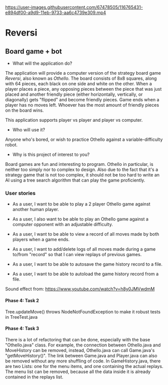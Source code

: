 
https://user-images.githubusercontent.com/67478505/116765431-e894df00-a9d9-11eb-9733-aa6c4739e309.mp4



# Reversi

## Board game + bot 

- What will the application do?  

The application will provide a computer version of the strategy board game *Reversi*, also known as *Othello*. 
The board consists of 8x8 squares, along with 64 pieces, each black on one side and white on the other. When a player places a piece, any opposing pieces between the piece that was just placed and another friendly piece (either horizontally, vertically, or diagonally) gets "flipped" and become friendly pieces. Game ends when a player has no moves left. Whoever has the most amount of friendly pieces on the board wins.

This application supports player vs player and player vs computer.

- Who will use it?

Anyone who's bored, or wish to practice Othello against a variable-difficulty robot.

- Why is this project of interest to you?

Board games are fun and interesting to program. Othello in particular, is neither too simply nor to complex to design. 
Also due to the fact that it's a strategy game that is not too complex, it should not be too hard to write an AI using a
tree search algorithm that can play the game proficiently.

### User stories

- As a user, I want to be able to play a 2 player Othello game against another human player.
- As a user, I also want to be able to play an Othello game against a computer opponent with an adjustable difficulty.
- As a user, I want to be able to view a record of all moves made by both players when a game ends.
- As a user, I want to add/delete logs of all moves made during a game to/from "record" so that I can view replays of previous games.

- As a user, I want to be able to autosave the game history record to a file.
- As a user, I want to be able to autoload the game history record from a file.

Sound effect from: https://www.youtube.com/watch?v=h8y0JMVwdmM

#### Phase 4: Task 2

Tree.updateMove() throws NodeNotFoundException to make it robust
tests in TreeTest.java

#### Phase 4: Task 3
There is a lot of refactoring that can be done, especially with the base "Othello.java" class. For example, the connection between Othello.java and MoveHistory can be removed, instead, Othello.java can call Game.java's "getMoveHistory()". The link between Game.java and Player.java can also be removed without any more shuffling of code.
In GameHistory.java, there are two Lists: one for the menu items, and one containing the actual replays. The menu list can be removed, because all the data inside it is already contained in the replays list.
